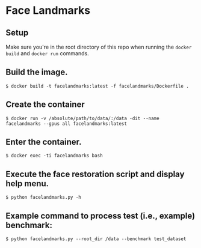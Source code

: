 # Face Landmarks

## Setup

Make sure you're in the root directory of this repo when running the `docker build` and `docker run` commands.

## Build the image.
```shell
$ docker build -t facelandmarks:latest -f facelandmarks/Dockerfile .
```

## Create the container
```shell
$ docker run -v /absolute/path/to/data/:/data -dit --name facelandmarks --gpus all facelandmarks:latest
```

## Enter the container.
```shell
$ docker exec -ti facelandmarks bash
```

## Execute the face restoration script and display help menu.
```shell
$ python facelandmarks.py -h
```

## Example command to process test (i.e., example) benchmark:
```shell
$ python facelandmarks.py --root_dir /data --benchmark test_dataset
```
